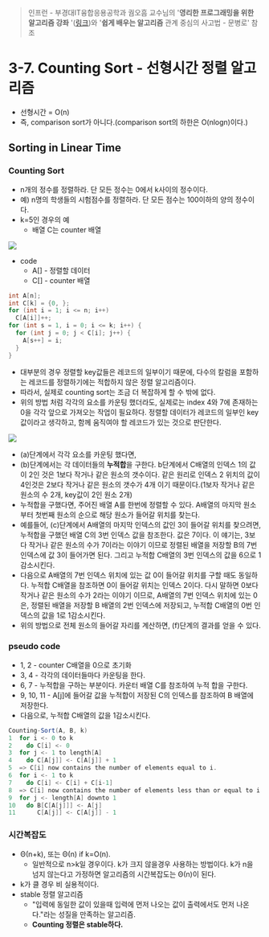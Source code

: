 > 인프런 - 부경대IT융합응용공학과 궘오흠 교수님의 '**영리한 프로그래밍을 위한 알고리즘 강좌** '([링크](https://www.inflearn.com/course/%EC%95%8C%EA%B3%A0%EB%A6%AC%EC%A6%98-%EA%B0%95%EC%A2%8C/))와 '**쉽게 배우는 알고리즘** 관계 중심의 사고법 - 문병로' 참조

# 3-7. Counting Sort - 선형시간 정렬 알고리즘

* 선형시간 = O(n)
* 즉, comparison sort가 아니다.(comparison sort의 하한은 O(nlogn)이다.)

## Sorting in Linear Time

### Counting Sort

* n개의 정수를 정렬하라. 단 모든 정수는 0에서 k사이의 정수이다.
* 예) n명의 학생들의 시험점수를 정렬하라. 단 모든 점수는 100이하의 양의 정수이다.
* k=5인 경우의 예
  * 배열 C는 counter 배열

![](https://github.com/namjunemy/TIL/blob/master/Algorithm/img/counting_sort_01.png?raw=true)

* code
  * A[] - 정렬할 데이터
  * C[] - counter 배열

```java
int A[n];
int C[k] = {0, };
for (int i = 1; i <= n; i++)
  C[A[i]]++;
for (int s = 1, i = 0; i <= k; i++) {
  for (int j = 0; j < C[i]; j++) {
    A[s++] = i;
  }
}
```

* 대부분의 경우 정렬할 key값들은 레코드의 일부이기 때문에, 다수의 칼럼을 포함하는 레코드를 정렬하기에는 적합하지 않은 정렬 알고리즘이다.
* 따라서, 실제로 counting sort는 조금 더 복잡하게 할 수 밖에 없다.
* 위의 방법 처럼 각각의 요소를 카운팅 했더라도, 실제로는 index 4와 7에 존재하는 0을 각각 앞으로 가져오는 작업이 필요하다. 정렬할 데이터가 레코드의 일부인 key값이라고 생각하고, 함께 움직여야 할 레코드가 있는 것으로 판단한다.

![](https://github.com/namjunemy/TIL/blob/master/Algorithm/img/counting_sort_02.png?raw=true)

* (a)단계에서 각각 요소를 카운팅 했다면,
* (b)단계에서는 각 데이터들의 **누적합**을 구한다. b단계에서 C배열의 인덱스 1의 값이 2인 것은 1보다 작거나 같은 원소의 갯수이다. 같은 원리로 인덱스 2 위치의 값이 4인것은 2보다 작거나 같은 원소의 갯수가 4개 이기 때문이다.(1보자 작거나 같은 원소의 수 2개, key값이 2인 원소 2개)
* 누적합을 구했다면, 주어진 배열 A를 한번에 정렬할 수 있다. A배열의 마지막 원소부터 첫번째 원소의 순으로 해당 원소가 들어갈 위치를 찾는다.
* 예를들어, (c)단계에서 A배열의 마지막 인덱스의 값인 3이 들어갈 위치를 찾으려면, 누적합을 구했던 배열 C의 3번 인덱스 값을 참조한다. 값은 7이다. 이 얘기는, 3보다 작거나 같은 원소의 수가 7이라는 이야기 이므로 정렬된 배열을 저장할 B의 7번 인덱스에 값 3이 들어가면 된다. 그리고 누적합 C배열의 3번 인덱스의 값을 6으로 1감소시킨다.
* 다음으로 A배열의 7번 인덱스 위치에 있는 값 0이 들어갈 위치를 구할 때도 동일하다. 누적합 C배열을 참조하면 0이 들어갈 위치는 인덱스 2이다. 다시 말하면 0보다 작거나 같은 원소의 수가 2라는 이야기 이므로, A배열의 7번 인덱스 위치에 있는 0은, 정렬된 배열을 저장할 B 배열의 2번 인덱스에 저장되고, 누적합 C배열의 0번 인덱스의 값을 1로 1감소시킨다.
* 위의 방법으로 전체 원소의 들어갈 자리를 계산하면, (f)단계의 결과를 얻을 수 있다.

### pseudo code

* 1, 2 - counter C배열을 0으로 초기화
* 3, 4 - 각각의 데이터들마다 카운팅을 한다.
* 6, 7 - 누적합을 구하는 부분이다. 카운터 배열 C를 참조하여 누적 합을 구한다.
* 9, 10, 11 - A[j]에 들어갈 값을 누적합이 저장된 C의 인덱스를 참조하여 B 배열에 저장한다.
* 다음으로, 누적합 C배열의 값을 1감소시킨다. 

```java
Counting-Sort(A, B, k)
1  for i <- 0 to k
2    do C[i] <- 0
3  for j <- 1 to length[A]
4    do C[A[j]] <- C[A[j]] + 1
5  => C[i] now contains the number of elements equal to i.
6  for i <- 1 to k
7    do C[i] <- C[i] + C[i-1]
8  => C[i] now contains the number of elements less than or equal to i.
9  for j <- length[A] downto 1
10   do B[C[A[j]]] <- A[j]
11      C[A[j]] <- C[A[j]] - 1
```

  

### 시간복잡도

* Θ(n+k), 또는 Θ(n) if k=O(n).
  * 일반적으로 n>k일 경우이다. k가 크지 않을경우 사용하는 방법이다. k가 n을 넘지 않는다고 가정하면 알고리즘의 시간복잡도는 Θ(n)이 된다.
* k가 클 경우 비 실용적이다.
* stable 정렬 알고리즘
  * "입력에 동일한 값이 있을때 입력에 먼저 나오는 값이 출력에서도 먼저 나온다."라는 성질을 만족하는 알고리즘.
  * **Counting 정렬은 stable하다.**

